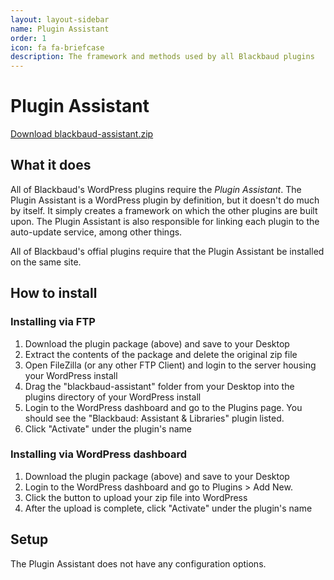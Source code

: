 ```yaml
---
layout: layout-sidebar
name: Plugin Assistant
order: 1
icon: fa fa-briefcase
description: The framework and methods used by all Blackbaud plugins
---
```


# Plugin Assistant

<a href="http://api.blackbaud.com/services/wordpress/updater/plugins/blackbaud-assistant.zip" target="_blank" class="btn btn-primary"><i class="fa fa-download"></i> Download blackbaud-assistant.zip</a>

## What it does

All of Blackbaud's WordPress plugins require the _Plugin Assistant_. The Plugin Assistant is a WordPress plugin by definition, but it doesn't do much by itself. It simply creates a framework on which the other plugins are built upon. The Plugin Assistant is also responsible for linking each plugin to the auto-update service, among other things.

<p class="alert alert-info">All of Blackbaud's offial plugins require that the Plugin Assistant be installed on the same site.</p>

## How to install

### Installing via FTP

1. Download the plugin package (above) and save to your Desktop
1. Extract the contents of the package and delete the original zip file
1. Open FileZilla (or any other FTP Client) and login to the server housing your WordPress install
1. Drag the "blackbaud-assistant" folder from your Desktop into the plugins directory of your WordPress install
1. Login to the WordPress dashboard and go to the Plugins page. You should see the "Blackbaud: Assistant & Libraries" plugin listed.
1. Click "Activate" under the plugin's name

### Installing via WordPress dashboard

1. Download the plugin package (above) and save to your Desktop
1. Login to the WordPress dashboard and go to Plugins > Add New. 
1. Click the button to upload your zip file into WordPress
1. After the upload is complete, click "Activate" under the plugin's name

## Setup

The Plugin Assistant does not have any configuration options.

